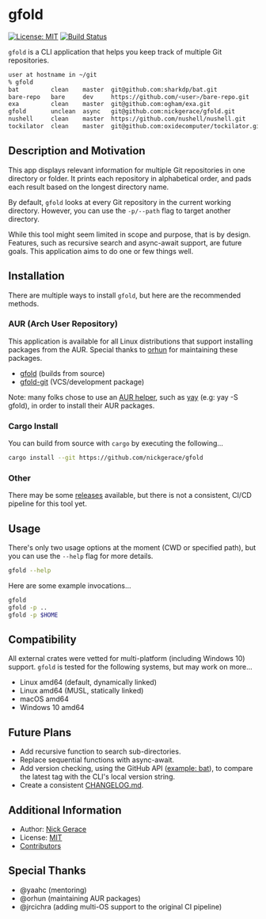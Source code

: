 # gfold

[![License: MIT](https://img.shields.io/badge/License-MIT-yellow.svg)](https://opensource.org/licenses/MIT)
[![Build Status](https://img.shields.io/endpoint.svg?url=https%3A%2F%2Factions-badge.atrox.dev%2Fnickgerace%2Fgfold%2Fbadge&style=flat)](https://actions-badge.atrox.dev/nickgerace/gfold/goto)

```gfold``` is a CLI application that helps you keep track of multiple Git repositories.

```bash
user at hostname in ~/git
% gfold
bat         clean    master  git@github.com:sharkdp/bat.git
bare-repo   bare     dev     https://github.com/<user>/bare-repo.git
exa         clean    master  git@github.com:ogham/exa.git
gfold       unclean  async   git@github.com:nickgerace/gfold.git
nushell     clean    master  https://github.com/nushell/nushell.git
tockilator  clean    master  git@github.com:oxidecomputer/tockilator.git
```

## Description and Motivation

This app displays relevant information for multiple Git repositories in one directory or folder.
It prints each repository in alphabetical order, and pads each result based on the longest directory name.

By default, ```gfold``` looks at every Git repository in the current working directory.
However, you can use the ```-p/--path``` flag to target another directory.

While this tool might seem limited in scope and purpose, that is by design.
Features, such as recursive search and async-await support, are future goals.
This application aims to do one or few things well.

## Installation

There are multiple ways to install ```gfold```, but here are the recommended methods.

### AUR (Arch User Repository)

This application is available for all Linux distributions that support installing packages from the AUR.
Special thanks to [orhun](https://github.com/orhun) for maintaining these packages.

- [gfold](https://aur.archlinux.org/packages/gfold/) (builds from source)
- [gfold-git](https://aur.archlinux.org/packages/gfold-git/) (VCS/development package)

Note: many folks chose to use an [AUR helper](https://wiki.archlinux.org/index.php/AUR_helpers), such as [yay](https://github.com/Jguer/yay) (e.g: yay -S gfold), in order to install their AUR packages.

### Cargo Install

You can build from source with ```cargo``` by executing the following...

```bash
cargo install --git https://github.com/nickgerace/gfold
```

### Other

There may be some [releases](https://github.com/nickgerace/gfold/releases) available, but there is not a consistent, CI/CD pipeline for this tool yet.

## Usage

There's only two usage options at the moment (CWD or specified path), but you can use the ```--help``` flag for more details.

```bash
gfold --help
```

Here are some example invocations...

```bash
gfold
gfold -p ..
gfold -p $HOME
```

## Compatibility

All external crates were vetted for multi-platform (including Windows 10) support.
```gfold``` is tested for the following systems, but may work on more...

- Linux amd64 (default, dynamically linked)
- Linux amd64 (MUSL, statically linked)
- macOS amd64
- Windows 10 amd64

## Future Plans

- Add recursive function to search sub-directories.
- Replace sequential functions with async-await.
- Add version checking, using the GitHub API ([example: bat](https://api.github.com/repos/sharkdp/bat/releases/latest)), to compare the latest tag with the CLI's local version string.
- Create a consistent [CHANGELOG.md](https://keepachangelog.com/).

## Additional Information

- Author: [Nick Gerace](https://nickgerace.dev)
- License: [MIT](https://github.com/nickgerace/gfold/blob/master/LICENSE)
- [Contributors](https://github.com/nickgerace/gfold/graphs/contributors)

## Special Thanks

- @yaahc (mentoring)
- @orhun (maintaining AUR packages)
- @jrcichra (adding multi-OS support to the original CI pipeline)
